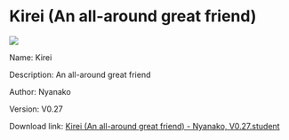# Kirei (An all-around great friend)

<img src = "https://raw.githubusercontent.com/Arbiter1223/Koukou-Gurashi-Custom-Students/master/Students/Files/Kirei%20(An%20all-around%20great%20friend).png">

Name: Kirei

Description: An all-around great friend

Author: Nyanako

Version: V0.27

Download link: <a href="https://raw.githubusercontent.com/Arbiter1223/Koukou-Gurashi-Custom-Students/master/Students/Files/Kirei%20(An%20all-around%20great%20friend)%20-%20Nyanako%2C%20V0.27.student">Kirei (An all-around great friend) - Nyanako, V0.27.student</a>
